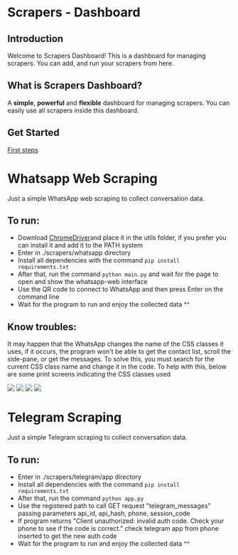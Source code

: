 # Scrapers - Dashboard

## Introduction

Welcome to Scrapers Dashboard! This is a dashboard for managing scrapers. You can add, and run your scrapers from here.

## What is Scrapers Dashboard?

A **simple**, **powerful** and **flexible** dashboard for managing scrapers. You can easily use all scrapers inside this dashboard.

## Get Started

[First steps](https://scraper-doc.vercel.app/get-started)


# Whatsapp Web Scraping
Just a simple WhatsApp web scraping to collect conversation data.

## To run:
 - Download [ChromeDriver](https://chromedriver.chromium.org/downloads "ChromeDriver")and place it in the utils folder, if you prefer you can install it and add it to the PATH system
 - Enter in ./scrapers/whatsapp directory
 - Install all dependencies with the command `pip install requirements.txt`
 - After that, run the command `python main.py` and wait for the page to open and show the whatsapp-web interface
 - Use the QR code to connect to WhatsApp and then press Enter on the command line
 - Wait for the program to run and enjoy the collected data ^^
 
## Know troubles:
 It may happen that the WhatsApp changes the name of the CSS classes it uses, if it occurs, the program won't be able to get the contact list, scroll the side-pane, or get the messages. To solve this, you must search for the current CSS class name and change it in the code. To help with this, below are some print screens indicating the CSS classes used

<kbd><img src="readme/image_1.png" /></kbd>
<kbd><img src="readme/image_2.png" /></kbd>
<kbd><img src="readme/image_3.png" /></kbd>
<kbd><img src="readme/image_4.png" /></kbd>


# Telegram Scraping
Just a simple Telegram scraping to collect conversation data.

## To run:
 - Enter in ./scrapers/telegram/app directory
 - Install all dependencies with the command `pip install requirements.txt`
 - After that, run the command `python app.py`
 - Use the registered path to call GET request "telegram_messages" passing parameters api_id, api_hash, phone, session_code
 - If program returns "Client unauthorized: invalid auth code. Check your phone to see if the code is correct." check telegram app from phone inserted to get the new auth code
 - Wait for the program to run and enjoy the collected data ^^
